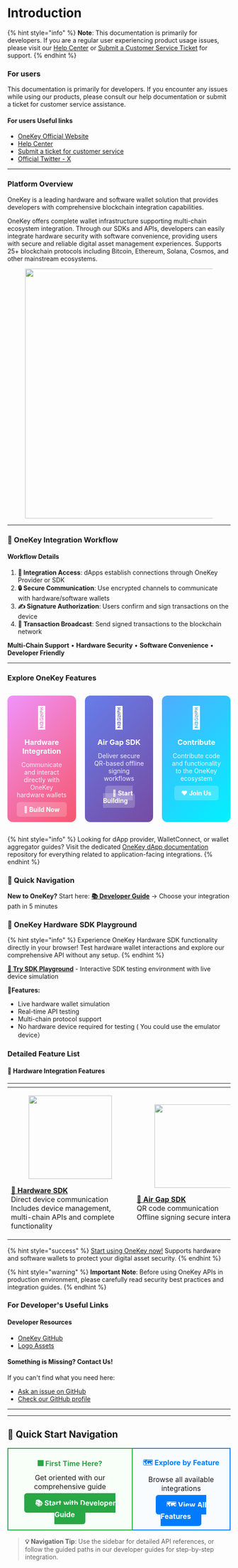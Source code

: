 # Introduction

{% hint style="info" %}
**Note**: This documentation is primarily for developers. If you are a regular user experiencing product usage issues, please visit our [Help Center](https://help.onekey.so/hc) or [Submit a Customer Service Ticket](https://help.onekey.so/hc/requests/new) for support.
{% endhint %}

### For users

This documentation is primarily for developers. If you encounter any issues while using our products, please consult our help documentation or submit a ticket for customer service assistance.

#### For users Useful links

* [OneKey Official Website](https://onekey.so/)
* [Help Center](https://help.onekey.so/hc)
* [Submit a ticket for customer service](https://help.onekey.so/hc/requests/new)
* [Official Twitter - X](https://twitter.com/OneKeyHQ)

***

### Platform Overview

OneKey is a leading hardware and software wallet solution that provides developers with comprehensive blockchain integration capabilities.

OneKey offers complete wallet infrastructure supporting multi-chain ecosystem integration. Through our SDKs and APIs, developers can easily integrate hardware security with software convenience, providing users with secure and reliable digital asset management experiences. Supports 25+ blockchain protocols including Bitcoin, Ethereum, Solana, Cosmos, and other mainstream ecosystems.

<figure><img src=".gitbook/assets/image (6).png" alt="" width="563"><figcaption></figcaption></figure>

***

### 🔄 OneKey Integration Workflow

#### Workflow Details

1. **🔌 Integration Access**: dApps establish connections through OneKey Provider or SDK
2. **🔒 Secure Communication**: Use encrypted channels to communicate with hardware/software wallets
3. **✍️ Signature Authorization**: Users confirm and sign transactions on the device
4. **📡 Transaction Broadcast**: Send signed transactions to the blockchain network

**Multi-Chain Support** • **Hardware Security** • **Software Convenience** • **Developer Friendly**

***

### Explore OneKey Features

<div style="display: grid; grid-template-columns: 1fr 1fr 1fr; gap: 20px; margin: 30px 0;">
  <div style="text-align: center; padding: 20px; border-radius: 12px; background: linear-gradient(135deg, #f093fb 0%, #f5576c 100%); color: white;">
    <div style="font-size: 48px; margin-bottom: 16px;">🔧</div>
    <h3 style="margin: 0 0 12px 0;"><a href="guides/hardware-integration-developer.md" style="color: white; text-decoration: none;">Hardware Integration</a></h3>
    <p style="margin: 0; opacity: 0.9;">Communicate and interact directly with OneKey hardware wallets</p>
    <div style="margin-top: 16px;">
      <a href="guides/hardware-integration-developer.md" style="background: rgba(255,255,255,0.2); color: white; padding: 8px 16px; border-radius: 6px; text-decoration: none; font-weight: bold;">🔧 Build Now</a>
    </div>
  </div>

  <div style="text-align: center; padding: 20px; border-radius: 12px; background: linear-gradient(135deg, #667eea 0%, #764ba2 100%); color: white;">
    <div style="font-size: 48px; margin-bottom: 16px;">📱</div>
    <h3 style="margin: 0 0 12px 0;"><a href="connect-to-hardware/air-gap-sdk/README.md" style="color: white; text-decoration: none;">Air Gap SDK</a></h3>
    <p style="margin: 0; opacity: 0.9;">Deliver secure QR-based offline signing workflows</p>
    <div style="margin-top: 16px;">
      <a href="connect-to-hardware/air-gap-sdk/started.md" style="background: rgba(255,255,255,0.2); color: white; padding: 8px 16px; border-radius: 6px; text-decoration: none; font-weight: bold;">📱 Start Building</a>
    </div>
  </div>

  <div style="text-align: center; padding: 20px; border-radius: 12px; background: linear-gradient(135deg, #4facfe 0%, #00f2fe 100%); color: white;">
    <div style="font-size: 48px; margin-bottom: 16px;">🤝</div>
    <h3 style="margin: 0 0 12px 0;"><a href="contribute/README.md" style="color: white; text-decoration: none;">Contribute</a></h3>
    <p style="margin: 0; opacity: 0.9;">Contribute code and functionality to the OneKey ecosystem</p>
    <div style="margin-top: 16px;">
      <a href="contribute/README.md" style="background: rgba(255,255,255,0.2); color: white; padding: 8px 16px; border-radius: 6px; text-decoration: none; font-weight: bold;">❤️ Join Us</a>
    </div>
  </div>
</div>

{% hint style="info" %}
Looking for dApp provider, WalletConnect, or wallet aggregator guides? Visit the dedicated [OneKey dApp documentation](https://github.com/OneKeyHQ/hardware-js-sdk/tree/main/dapp-docs) repository for everything related to application-facing integrations.
{% endhint %}

### 🎯 Quick Navigation

**New to OneKey?** Start here: [**📚 Developer Guide**](guides/developer-guide.md) → Choose your integration path in 5 minutes

### 🚀 OneKey Hardware SDK Playground

{% hint style="info" %}
Experience OneKey Hardware SDK functionality directly in your browser! Test hardware wallet interactions and explore our comprehensive API without any setup.
{% endhint %}

[**🔧 Try SDK Playground**](https://hardware-example.onekeytest.com/expo-playground/) - Interactive SDK testing environment with live device simulation

🎪**Features:**

* Live hardware wallet simulation
* Real-time API testing
* Multi-chain protocol support
* No hardware device required for testing ( You could use the emulator  device）

### Detailed Feature List

#### 🔧 Hardware Integration Features

<table data-header-hidden><thead><tr><th width="400"></th><th width="400"></th></tr></thead><tbody><tr><td><div><figure><img src=".gitbook/assets/image (17).png" alt="" width="188"><figcaption></figcaption></figure></div><p><a href="connect-to-hardware/hardware-sdk/README.md"><strong>📡 Hardware SDK</strong></a><br>Direct device communication<br>Includes device management, multi-chain APIs and complete functionality<br></p></td><td><div><figure><img src=".gitbook/assets/image (20).png" alt="" width="188"><figcaption></figcaption></figure></div><p><a href="connect-to-hardware/air-gap-sdk/"><strong>📱 Air Gap SDK</strong></a><br>QR code communication<br>Offline signing secure interaction<br></p></td></tr></tbody></table>



{% hint style="success" %}
[Start using OneKey now!](https://onekey.so/) Supports hardware and software wallets to protect your digital asset security.
{% endhint %}

{% hint style="warning" %}
**Important Note**: Before using OneKey APIs in production environment, please carefully read security best practices and integration guides.
{% endhint %}

### For Developer's Useful Links

#### Developer Resources

* [OneKey GitHub](https://github.com/OneKeyHQ)
* [Logo Assets](https://help.onekey.so/en/articles/11461296-media-kit-press-kit)

#### Something is Missing? Contact Us!

If you can't find what you need here:

* [Ask an issue on GitHub](https://github.com/OneKeyHQ/OneKey-Hardware-JS-SDK/issues)
* [Check our GitHub profile](https://github.com/OneKeyHQ)

***

---

## 🚀 Quick Start Navigation

<table style="width: 100%; border-collapse: collapse;">
<tr>
<td style="padding: 20px; border: 2px solid #28a745; border-radius: 8px; background: #f8fff8; text-align: center;">
  <h4 style="margin: 0 0 12px 0; color: #28a745;">🎆 First Time Here?</h4>
  <p style="margin: 0 0 16px 0;">Get oriented with our comprehensive guide</p>
  <a href="guides/developer-guide.md" style="background: #28a745; color: white; padding: 12px 24px; text-decoration: none; border-radius: 6px; font-weight: bold;">📚 Start with Developer Guide</a>
</td>
<td style="padding: 20px; border: 2px solid #007bff; border-radius: 8px; background: #f8fcff; text-align: center;">
  <h4 style="margin: 0 0 12px 0; color: #007bff;">🗺️ Explore by Feature</h4>
  <p style="margin: 0 0 16px 0;">Browse all available integrations</p>
  <a href="#detailed-feature-list" style="background: #007bff; color: white; padding: 12px 24px; text-decoration: none; border-radius: 6px; font-weight: bold;">🗺️ View All Features</a>
</td>
</tr>
</table>

> **💡 Navigation Tip**: Use the sidebar for detailed API references, or follow the guided paths in our developer guides for step-by-step integration.
